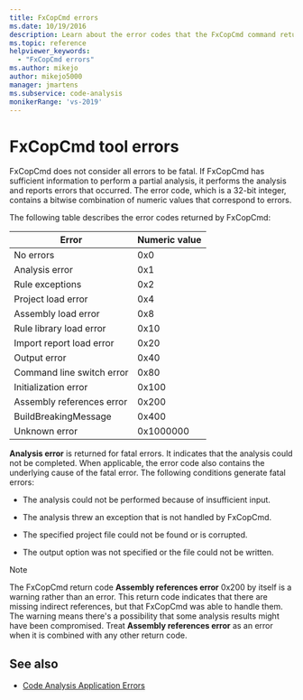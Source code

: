```yaml
---
title: FxCopCmd errors
ms.date: 10/19/2016
description: Learn about the error codes that the FxCopCmd command returns. See which type of error each code represents, and find out how to recognize fatal errors.
ms.topic: reference
helpviewer_keywords:
  - "FxCopCmd errors"
ms.author: mikejo
author: mikejo5000
manager: jmartens
ms.subservice: code-analysis
monikerRange: 'vs-2019'
---
```

# FxCopCmd tool errors

FxCopCmd does not consider all errors to be fatal. If FxCopCmd has sufficient information to perform a partial analysis, it performs the analysis and reports errors that occurred. The error code, which is a 32-bit integer, contains a bitwise combination of numeric values that correspond to errors.

The following table describes the error codes returned by FxCopCmd:

|Error|Numeric value|
|-----------|-------------------|
|No errors|0x0|
|Analysis error|0x1|
|Rule exceptions|0x2|
|Project load error|0x4|
|Assembly load error|0x8|
|Rule library load error|0x10|
|Import report load error|0x20|
|Output error|0x40|
|Command line switch error|0x80|
|Initialization error|0x100|
|Assembly references error|0x200|
|BuildBreakingMessage|0x400|
|Unknown error|0x1000000|

**Analysis error** is returned for fatal errors. It indicates that the analysis could not be completed. When applicable, the error code also contains the underlying cause of the fatal error. The following conditions generate fatal errors:

- The analysis could not be performed because of insufficient input.

- The analysis threw an exception that is not handled by FxCopCmd.

- The specified project file could not be found or is corrupted.

- The output option was not specified or the file could not be written.

> [!NOTE]
> The FxCopCmd return code **Assembly references error** 0x200 by itself is a warning rather than an error. This return code indicates that there are missing indirect references, but that FxCopCmd was able to handle them. The warning means there's a possibility that some analysis results might have been compromised. Treat **Assembly references error** as an error when it is combined with any other return code.

## See also

- [Code Analysis Application Errors](../code-quality/code-analysis-application-errors.md)
